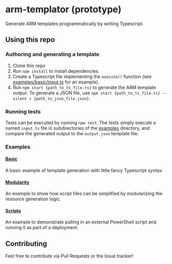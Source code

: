 # arm-templator (prototype)
Generate ARM templates programmatically by writing Typescript.

## Using this repo

### Authoring and generating a template
1. Clone this repo
2. Run `npm install` to install dependencies.
3. Create a Typescript file implementing the `execute()` function (see [examples/basic/input.ts](./examples/basic/input.ts) for an example).
4. Run `npm start {path_to_ts_file.ts}` to generate the ARM template output. To generate a JSON file, use `npm start {path_to_ts_file.ts} --silent > {path_to_json_file.json}`.

### Running tests
Tests can be executed by running `npm test`. The tests simply execute a named `input.ts` file in subdirectories of the [examples](./examples/) directory, and compare the generated output to the `output.json` template file.

### Examples
#### [Basic](./examples/basic/input.ts)
A basic example of template generation with little fancy Typescript syntax.

#### [Modularity](./examples/modularity/input.ts)
An example to show how script files can be simplified by modularizing the resource generation logic.

#### [Scripts](./examples/scripts/input.ts)
An example to demonstrate pulling in an external PowerShell script and running it as part of a deployment.

## Contributing
Feel free to contribute via Pull Requests or the Issue tracker!